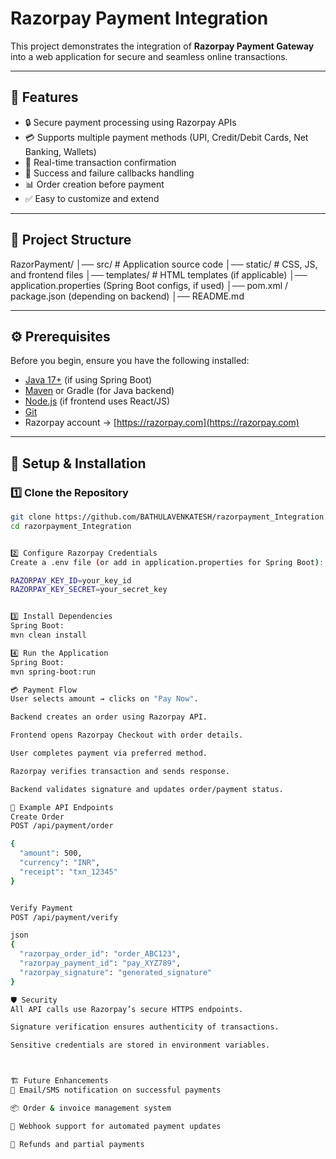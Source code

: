 # Razorpay Payment Integration

This project demonstrates the integration of **Razorpay Payment Gateway** into a web application for secure and seamless online transactions.

---

## 📌 Features
- 🔒 Secure payment processing using Razorpay APIs  
- 💳 Supports multiple payment methods (UPI, Credit/Debit Cards, Net Banking, Wallets)  
- 🧾 Real-time transaction confirmation  
- 🚦 Success and failure callbacks handling  
- 📊 Order creation before payment  
- ✅ Easy to customize and extend  

---

## 📂 Project Structure

RazorPayment/
│── src/ # Application source code
│── static/ # CSS, JS, and frontend files
│── templates/ # HTML templates (if applicable)
│── application.properties (Spring Boot configs, if used)
│── pom.xml / package.json (depending on backend)
│── README.md



---

## ⚙️ Prerequisites
Before you begin, ensure you have the following installed:
- [Java 17+](https://adoptopenjdk.net/) (if using Spring Boot)  
- [Maven](https://maven.apache.org/) or Gradle (for Java backend)  
- [Node.js](https://nodejs.org/) (if frontend uses React/JS)  
- [Git](https://git-scm.com/)  
- Razorpay account → [https://razorpay.com](https://razorpay.com)  

---

## 🚀 Setup & Installation

### 1️⃣ Clone the Repository
```bash
git clone https://github.com/BATHULAVENKATESH/razorpayment_Integration.git
cd razorpayment_Integration


2️⃣ Configure Razorpay Credentials
Create a .env file (or add in application.properties for Spring Boot):

RAZORPAY_KEY_ID=your_key_id
RAZORPAY_KEY_SECRET=your_secret_key


3️⃣ Install Dependencies
Spring Boot:
mvn clean install

4️⃣ Run the Application
Spring Boot:
mvn spring-boot:run

💳 Payment Flow
User selects amount → clicks on "Pay Now".

Backend creates an order using Razorpay API.

Frontend opens Razorpay Checkout with order details.

User completes payment via preferred method.

Razorpay verifies transaction and sends response.

Backend validates signature and updates order/payment status.

📜 Example API Endpoints
Create Order
POST /api/payment/order

{
  "amount": 500,
  "currency": "INR",
  "receipt": "txn_12345"
}


Verify Payment
POST /api/payment/verify

json
{
  "razorpay_order_id": "order_ABC123",
  "razorpay_payment_id": "pay_XYZ789",
  "razorpay_signature": "generated_signature"
}

🛡️ Security
All API calls use Razorpay’s secure HTTPS endpoints.

Signature verification ensures authenticity of transactions.

Sensitive credentials are stored in environment variables.



🏗️ Future Enhancements
📧 Email/SMS notification on successful payments

📦 Order & invoice management system

🔔 Webhook support for automated payment updates

🏦 Refunds and partial payments
